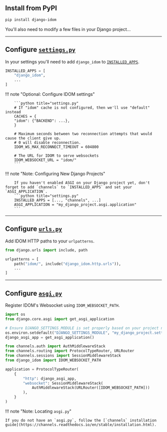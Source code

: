 ## Install from PyPI

```bash
pip install django-idom
```

You'll also need to modify a few files in your Django project...

---

## Configure [`settings.py`](https://docs.djangoproject.com/en/dev/topics/settings/)

In your settings you'll need to add `django_idom` to [`INSTALLED_APPS`](https://docs.djangoproject.com/en/dev/ref/settings/#std:setting-INSTALLED_APPS).

```python title="settings.py"
INSTALLED_APPS = [
    "django_idom",
    ...
]
```

!!! note "Optional: Configure IDOM settings"

        ```python title="settings.py"
        # If "idom" cache is not configured, then we'll use "default" instead
        CACHES = {
        "idom": {"BACKEND": ...},
        }

        # Maximum seconds between two reconnection attempts that would cause the client give up.
        # 0 will disable reconnection.
        IDOM_WS_MAX_RECONNECT_TIMEOUT = 604800

        # The URL for IDOM to serve websockets
        IDOM_WEBSOCKET_URL = "idom/"
        ```

!!! note "Note: Configuring New Django Projects"

        If you haven't enabled ASGI on your Django project yet, don't forget to add `channels` to `INSTALLED_APPS` and set your `ASGI_APPLICATION`.
        ```python title="settings.py"
        INSTALLED_APPS = [..., "channels", ...]
        ASGI_APPLICATION = "my_django_project.asgi.application"
        ```

---

## Configure [`urls.py`](https://docs.djangoproject.com/en/dev/topics/http/urls/)

Add IDOM HTTP paths to your `urlpatterns`.

```python title="urls.py"
from django.urls import include, path

urlpatterns = [
    path("idom/", include("django_idom.http.urls")),
    ...
]
```

---

## Configure [`asgi.py`](https://docs.djangoproject.com/en/dev/howto/deployment/asgi/)

Register IDOM's Websocket using `IDOM_WEBSOCKET_PATH`.

```python title="asgi.py"
import os
from django.core.asgi import get_asgi_application

# Ensure DJANGO_SETTINGS_MODULE is set properly based on your project name!
os.environ.setdefault("DJANGO_SETTINGS_MODULE", "my_django_project.settings")
django_asgi_app = get_asgi_application()

from channels.auth import AuthMiddlewareStack
from channels.routing import ProtocolTypeRouter, URLRouter
from channels.sessions import SessionMiddlewareStack
from django_idom import IDOM_WEBSOCKET_PATH

application = ProtocolTypeRouter(
    {
        "http": django_asgi_app,
        "websocket": SessionMiddlewareStack(
            AuthMiddlewareStack(URLRouter([IDOM_WEBSOCKET_PATH]))
        ),
    }
)
```

!!! note "Note: Locating `asgi.py`"

    If you do not have an `asgi.py`, follow the [`channels` installation guide](https://channels.readthedocs.io/en/stable/installation.html).
